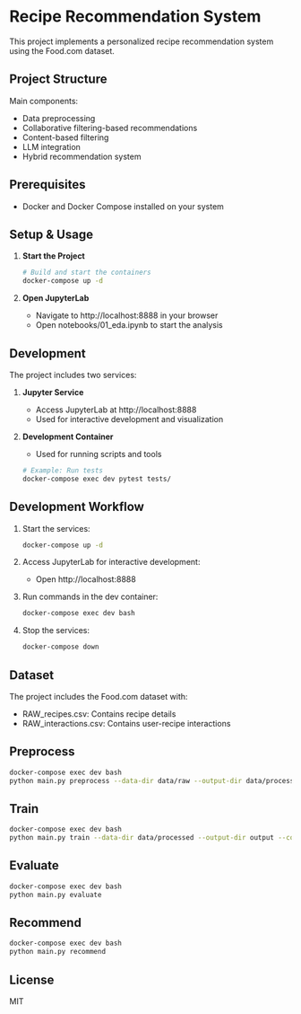 # Recipe Recommendation System

This project implements a personalized recipe recommendation system using the Food.com dataset.

## Project Structure

Main components:
- Data preprocessing
- Collaborative filtering-based recommendations
- Content-based filtering
- LLM integration
- Hybrid recommendation system

## Prerequisites

- Docker and Docker Compose installed on your system

## Setup & Usage

1. **Start the Project**
   ```bash
   # Build and start the containers
   docker-compose up -d
   ```

2. **Open JupyterLab**
   - Navigate to http://localhost:8888 in your browser
   - Open notebooks/01_eda.ipynb to start the analysis

## Development

The project includes two services:

1. **Jupyter Service**
   - Access JupyterLab at http://localhost:8888
   - Used for interactive development and visualization

2. **Development Container**
   - Used for running scripts and tools
   ```bash
   # Example: Run tests
   docker-compose exec dev pytest tests/
   ```

## Development Workflow

1. Start the services:
   ```bash
   docker-compose up -d
   ```

2. Access JupyterLab for interactive development:
   - Open http://localhost:8888

3. Run commands in the dev container:
   ```bash
   docker-compose exec dev bash
   ```

4. Stop the services:
   ```bash
   docker-compose down
   ```
## Dataset

The project includes the Food.com dataset with:
- RAW_recipes.csv: Contains recipe details
- RAW_interactions.csv: Contains user-recipe interactions

## Preprocess
   ```bash
   docker-compose exec dev bash
   python main.py preprocess --data-dir data/raw --output-dir data/processed --min-user-ratings 500 --log-file logs/preprocess_log.txt
   ```

## Train

   ```bash
   docker-compose exec dev bash
   python main.py train --data-dir data/processed --output-dir output --config-path src/configs/model_config.yaml
   ```

## Evaluate

   ```bash
   docker-compose exec dev bash
   python main.py evaluate
   ```

## Recommend

   ```bash
   docker-compose exec dev bash
   python main.py recommend
   ```
## License

MIT